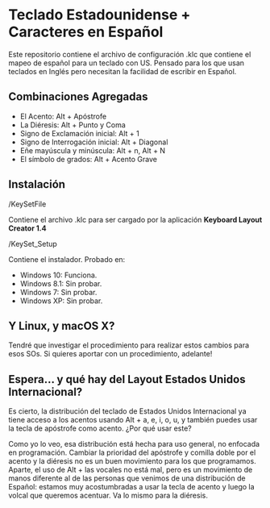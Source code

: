 # Teclado Estadounidense + Caracteres en Español
Este repositorio contiene el archivo de configuración .klc que contiene el mapeo de español para un teclado con US. Pensado para los que usan teclados en Inglés pero necesitan la facilidad de escribir en Español.

## Combinaciones Agregadas

- El Acento: Alt + Apóstrofe
- La Diéresis: Alt + Punto y Coma
- Signo de Exclamación inicial: Alt + 1
- Signo de Interrogación inicial: Alt + Diagonal
- Eñe mayúscula y minúscula: Alt + n, Alt + N
- El símbolo de grados: Alt + Acento Grave

## Instalación

/KeySetFile

Contiene el archivo .klc para ser cargado por la aplicación **Keyboard Layout Creator 1.4**

/KeySet_Setup

Contiene el instalador. Probado en:

* Windows 10: Funciona.
* Windows 8.1: Sin probar.
* Windows 7: Sin probar.
* Windows XP: Sin probar.

## Y Linux, y macOS X?

Tendré que investigar el procedimiento para realizar estos cambios para esos SOs. Si quieres aportar con un procedimiento, adelante!

## Espera... y qué hay del Layout Estados Unidos Internacional?

Es cierto, la distribución del teclado de Estados Unidos Internacional ya tiene acceso a los acentos usando Alt + a, e, i, o, u, y también puedes usar la tecla de apóstrofe como acento. ¿Por qué usar este?

Como yo lo veo, esa distribución está hecha para uso general, no enfocada en programación. Cambiar la prioridad del apóstrofe y comilla doble por el acento y la diéresis no es un buen movimiento para los que programamos. Aparte, el uso de Alt + las vocales no está mal, pero es un movimiento de manos diferente al de las personas que venimos de una distribución de Español: estamos muy acostumbradas a usar la tecla de acento y luego la volcal que queremos acentuar. Va lo mismo para la diéresis.
